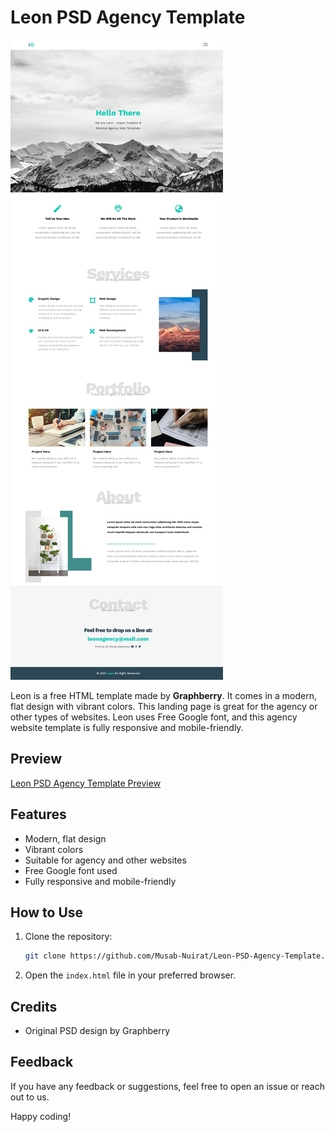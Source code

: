 # Leon PSD Agency Template

![Leon PSD Agency Template Preview](/images/screenshot-Leon-PSD-Agency-Template.png)

Leon is a free HTML template made by **Graphberry**. It comes in a modern, flat design with vibrant colors. This landing page is great for the agency or other types of websites. Leon uses Free Google font, and this agency website template is fully responsive and mobile-friendly.

## Preview

[Leon PSD Agency Template Preview](https://musab-nuirat.github.io/Leon-PSD-Agency-Template/)

## Features

- Modern, flat design
- Vibrant colors
- Suitable for agency and other websites
- Free Google font used
- Fully responsive and mobile-friendly

## How to Use

1. Clone the repository:

   ```bash
   git clone https://github.com/Musab-Nuirat/Leon-PSD-Agency-Template.git
   ```

2. Open the `index.html` file in your preferred browser.

## Credits

- Original PSD design by Graphberry


## Feedback

If you have any feedback or suggestions, feel free to open an issue or reach out to us.

Happy coding!
